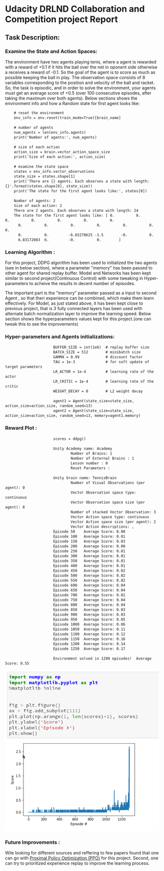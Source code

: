 # Udacity DRLND Collaboration and Competition project Report

## Task Description:

### Examine the State and Action Spaces:
The environment have two agents playing tenis, where a agent is rewarded with a reward of +0.1 if it hits the ball over the net in oponent side otherwise a receives a reward of -0.1. 
So the goal of the agent is to score as much as possible keeping the ball in play. 
The observation space consists of 8 variables corresponding to the position and velocity of the ball and racket. 
So, the task is episodic, and in order to solve the environment, your agents must get an average score of +0.5 (over 100 consecutive episodes, after taking the maximum over both agents).
Below sections shows the environment info and how a Random state for first agent looks like: 


        # reset the environment
        env_info = env.reset(train_mode=True)[brain_name]

        # number of agents 
        num_agents = len(env_info.agents)
        print('Number of agents:', num_agents)

        # size of each action
        action_size = brain.vector_action_space_size
        print('Size of each action:', action_size)

        # examine the state space 
        states = env_info.vector_observations
        state_size = states.shape[1]
        print('There are {} agents. Each observes a state with length: {}'.format(states.shape[0], state_size))
        print('The state for the first agent looks like:', states[0])

        Number of agents: 2
        Size of each action: 2
        There are 2 agents. Each observes a state with length: 24
        The state for the first agent looks like: [ 0.          0.          0.          0.          0.          0.          0.
          0.          0.          0.          0.          0.          0.          0.
          0.          0.         -6.65278625 -1.5        -0.          0.
          6.83172083  6.         -0.          0.        ]
          


### Learning Algorithm :

For this project, DDPG algorithm has been used to initialized the two agents (see in below section), where a parameter "memory" has been passed to other agent for shared replay buffer.
Model and Networks has been kept similar to second project(Continuous Control) with some tweaking in Hyper-parameters to acheive the results in decent number of episodes.

The important part is the "memory" parameter passed as a input to second Agent , so that theri experience can be combined, which make them learn effectively. 
For Model, as just stated above, it has been kept close to previous project, that is 3 fully connected layers has been used with alternate batch normalization layer to improve the learning speed.
Below section shows the hyperparameters values kept for this project.(one can tweak this to see the improvements)

### Hyper-parameters and Agents initializations:

                          BUFFER_SIZE = int(1e6)  # replay buffer size
                          BATCH_SIZE = 512        # minibatch size
                          GAMMA = 0.99            # discount factor
                          TAU = 1e-3              # for soft update of target parameters
                          LR_ACTOR = 1e-4         # learning rate of the actor 
                          LR_CRITIC = 1e-4        # learning rate of the critic
                          WEIGHT_DECAY = 0        # L2 weight decay

                          agent1 = Agent(state_size=state_size, action_size=action_size, random_seed=13)
                          agent2 = Agent(state_size=state_size, action_size=action_size, random_seed=13, memory=agent1.memory)

### Reward Plot :
                          scores = ddpg()

                          Unity Academy name: Academy
                                  Number of Brains: 1
                                  Number of External Brains : 1
                                  Lesson number : 0
                                  Reset Parameters :

                          Unity brain name: TennisBrain
                                  Number of Visual Observations (per agent): 0
                                  Vector Observation space type: continuous
                                  Vector Observation space size (per agent): 8
                                  Number of stacked Vector Observation: 3
                                  Vector Action space type: continuous
                                  Vector Action space size (per agent): 2
                                  Vector Action descriptions: , 
                          Episode 50	Average Score: 0.00
                          Episode 100	Average Score: 0.01
                          Episode 150	Average Score: 0.03
                          Episode 200	Average Score: 0.00
                          Episode 250	Average Score: 0.01
                          Episode 300	Average Score: 0.01
                          Episode 350	Average Score: 0.01
                          Episode 400	Average Score: 0.01
                          Episode 450	Average Score: 0.02
                          Episode 500	Average Score: 0.02
                          Episode 550	Average Score: 0.02
                          Episode 600	Average Score: 0.04
                          Episode 650	Average Score: 0.04
                          Episode 700	Average Score: 0.02
                          Episode 750	Average Score: 0.04
                          Episode 800	Average Score: 0.04
                          Episode 850	Average Score: 0.03
                          Episode 900	Average Score: 0.03
                          Episode 950	Average Score: 0.05
                          Episode 1000	Average Score: 0.06
                          Episode 1050	Average Score: 0.11
                          Episode 1100	Average Score: 0.12
                          Episode 1150	Average Score: 0.16
                          Episode 1200	Average Score: 0.14
                          Episode 1250	Average Score: 0.17

                          Environment solved in 1298 episodes!	Average Score: 0.55

![alt text](https://github.com/wildoctopus/DRLND/blob/master/p3_collaboration/collaboration_reward_plot.png)


### Future Improvements :
Wile looking for different sources and reffering to few papers found that one can go with [Proximal Policy Optimization (PPO)](https://arxiv.org/abs/1707.06347) for this project. 
Second, one can try to prioritized experience replay to improve the learning process.
